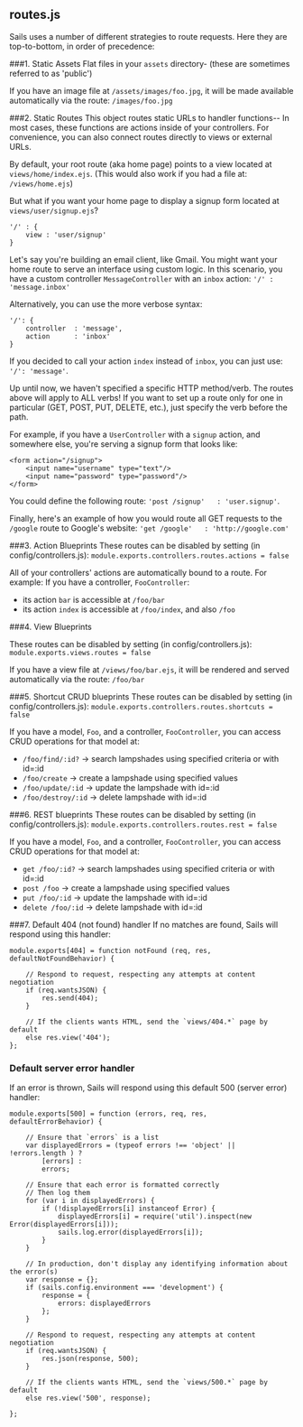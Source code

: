 <span id="routes.js"></span>
## routes.js
Sails uses a number of different strategies to route requests. Here they are top-to-bottom, in order of precedence:

###1. Static Assets
Flat files in your `assets` directory- (these are sometimes referred to as 'public')

If you have an image file at `/assets/images/foo.jpg`, it will be made available automatically via the route:  `/images/foo.jpg`


###2. Static Routes
This object routes static URLs to handler functions-- In most cases, these functions are actions inside of your controllers. For convenience, you can also connect routes directly to views or external URLs.

By default, your root route (aka home page) points to a view located at `views/home/index.ejs`. (This would also work if you had a file at: `/views/home.ejs`)


But what if you want your home page to display a signup form located at `views/user/signup.ejs`?
```
'/' : {
	view : 'user/signup'
}
```

Let's say you're building an email client, like Gmail. You might want your home route to serve an interface using custom logic. In this scenario, you have a custom controller `MessageController` with an `inbox` action: `'/' : 'message.inbox'`

Alternatively, you can use the more verbose syntax:
```
'/': {
	controller	: 'message',
	action		: 'inbox'
}
```

If you decided to call your action `index` instead of `inbox`, you can just use: `'/': 'message'`.



Up until now, we haven't specified a specific HTTP method/verb. The routes above will apply to ALL verbs! If you want to set up a route only for one in particular (GET, POST, PUT, DELETE, etc.), just specify the verb before the path. 

For example, if you have a `UserController` with a `signup` action, and somewhere else, you're serving a signup form that looks like:
```
<form action="/signup">
	<input name="username" type="text"/>
	<input name="password" type="password"/>
</form>
```
You could define the following route: `'post /signup'	: 'user.signup'`.

Finally, here's an example of how you would route all GET requests to the `/google` route to Google's website: `'get /google'	: 'http://google.com'`

###3. Action Blueprints
These routes can be disabled by setting (in config/controllers.js): `module.exports.controllers.routes.actions = false`
 

All of your controllers' actions are automatically bound to a route.  For example: If you have a controller, `FooController`:
+ its action `bar` is accessible at `/foo/bar`
+ its action `index` is accessible at `/foo/index`, and also `/foo`


###4. View Blueprints

These routes can be disabled by setting (in config/controllers.js): `module.exports.views.routes = false`

If you have a view file at `/views/foo/bar.ejs`, it will be rendered and served automatically via the route:  `/foo/bar`


###5. Shortcut CRUD blueprints
These routes can be disabled by setting (in config/controllers.js): `module.exports.controllers.routes.shortcuts = false`

If you have a model, `Foo`, and a controller, `FooController`, you can access CRUD operations for that model at:
+ `/foo/find/:id?`	->	search lampshades using specified criteria or with id=:id
+ `/foo/create`	->	create a lampshade using specified values		
+ `/foo/update/:id`	->	update the lampshade with id=:id		
+ `/foo/destroy/:id`	->	delete lampshade with id=:id

###6. REST blueprints
These routes can be disabled by setting (in config/controllers.js): `module.exports.controllers.routes.rest = false`
 
If you have a model, `Foo`, and a controller, `FooController`, you can access CRUD operations for that model at:
+ `get /foo/:id?`	->	search lampshades using specified criteria or with id=:id
+ `post /foo`		-> create a lampshade using specified values
+ `put /foo/:id`	->	update the lampshade with id=:id
+ `delete /foo/:id`	->	delete lampshade with id=:id

###7. Default 404 (not found) handler
If no matches are found, Sails will respond using this handler:
```
module.exports[404] = function notFound (req, res, defaultNotFoundBehavior) {

	// Respond to request, respecting any attempts at content negotiation
	if (req.wantsJSON) {
		res.send(404);
	}

	// If the clients wants HTML, send the `views/404.*` page by default
	else res.view('404');
};
```

### Default server error handler
If an error is thrown, Sails will respond using this default 500 (server error) handler:
```
module.exports[500] = function (errors, req, res, defaultErrorBehavior) {

	// Ensure that `errors` is a list
	var displayedErrors = (typeof errors !== 'object' || !errors.length ) ?
		[errors] :
		errors;

	// Ensure that each error is formatted correctly
	// Then log them
	for (var i in displayedErrors) {
		if (!displayedErrors[i] instanceof Error) {
			displayedErrors[i] = require('util').inspect(new Error(displayedErrors[i]));
			sails.log.error(displayedErrors[i]);
		}
	}

	// In production, don't display any identifying information about the error(s)
	var response = {};
	if (sails.config.environment === 'development') {
		response = {
			errors: displayedErrors
		};
	}

	// Respond to request, respecting any attempts at content negotiation
	if (req.wantsJSON) {
		res.json(response, 500);
	}

	// If the clients wants HTML, send the `views/500.*` page by default
	else res.view('500', response);

};
```
